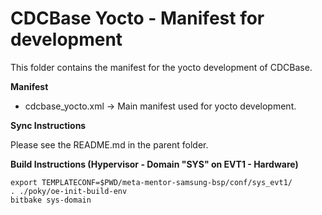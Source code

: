 CDCBase Yocto - Manifest for development
========================================

This folder contains the manifest for the yocto development of CDCBase.


**Manifest**

* cdcbase_yocto.xml &rarr; Main manifest used for yocto development.


**Sync Instructions**

Please see the README.md in the parent folder.


**Build Instructions (Hypervisor - Domain "SYS" on EVT1 - Hardware)**

    export TEMPLATECONF=$PWD/meta-mentor-samsung-bsp/conf/sys_evt1/
    . ./poky/oe-init-build-env
    bitbake sys-domain
